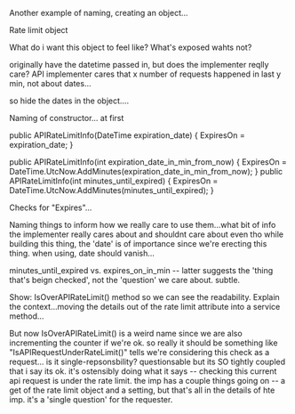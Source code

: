 Another example of naming, creating an object...


Rate limit object

What do i want this object to feel like? What's exposed wahts not?

originally have the datetime passed in, but does the implementer reqlly care? API implementer cares that x number of requests happened in last y min,
not about dates...

so hide the dates in the object....

Naming of constructor... at first

  public APIRateLimitInfo(DateTime expiration_date)
        {
            ExpiresOn = expiration_date;
        }
        
  public APIRateLimitInfo(int expiration_date_in_min_from_now)
        {
            ExpiresOn = DateTime.UtcNow.AddMinutes(expiration_date_in_min_from_now);
        }
  public APIRateLimitInfo(int minutes_until_expired)
        {
            ExpiresOn = DateTime.UtcNow.AddMinutes(minutes_until_expired);
        }
        
        
Checks for "Expires"...

Naming things to inform how we really care to use them...what bit of info the implementer really cares about and shouldnt care about even tho while building this thing, 
the 'date' is of importance since we're erecting this thing. when using, date should vanish...

minutes_until_expired vs. expires_on_in_min -- latter suggests the 'thing that's beign checked', not the 'question' we care about. subtle.


Show: IsOverAPIRateLimit() method so we can see the readability. Explain the context...moving the details out of the rate limit attribute into a service method...

But now IsOverAPIRateLimit() is a weird name since we are also incrementing the counter if we're ok. so really it should be something like "IsAPIRequestUnderRateLimit()" tells we're considering this check as a request... is it single-repsonsbility? questionsable but its SO tightly coupled that i say its ok. it's ostensibly doing what it says -- checking this current api request is under the rate limit. the imp has a couple things going on -- a get of the rate limit object and a setting, but that's all in the details of hte imp. it's a 'single question' for the requester.
